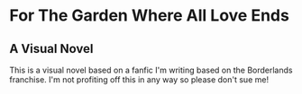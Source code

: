 # For The Garden Where All Love Ends
## A Visual Novel

This is a visual novel based on a fanfic I'm writing based on the Borderlands franchise. I'm not profiting off this in any way so please don't sue me!